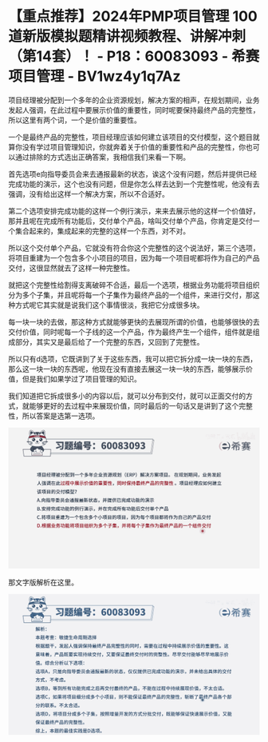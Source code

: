 # 【重点推荐】2024年PMP项目管理 100道新版模拟题精讲视频教程、讲解冲刺（第14套）！ - P18：60083093 - 希赛项目管理 - BV1wz4y1q7Az

项目经理被分配到一个多年的企业资源规划，解决方案的相声，在规划期间，业务发起人强调，在此过程中要展示价值的重要性，同时呢要保持最终产品的完整性，所以这里有两个词，一个是价值的重要性。

一个是最终产品的完整性，项目经理应该如何建立该项目的交付模型，这个题目就算你没有学过项目管理知识，你就奔着关于价值的重要性和产品的完整性，你也可以通过排除的方式选出正确答案，我相信我们来看一下啊。

首先选项e向指导委员会来去通报最新的状态，诶这个没有问题，然后并提供已经完成功能的演示，这个也没有问题，但是你怎么样去达到一个完整性呢，他没有去强调，没有给出这样一个解决方案，所以不合适好。

第二个选项安排完成功能的这样一个例行演示，来来去展示他的这样一个价值好，那并且呢在完成所有功能后，交付单个产品，啥叫交付单个产品，你肯定是交付一个集合起来的，集成起来的完整的这样一个东西，对不对。

所以这个交付单个产品，它就没有符合你这个完整性的这个说法好，第三个选项，将项目重建为一个包含多个小项目的项目，因为每一个项目呢都将作为自己的产品交付，这很显然就去了这样一种完整性。

就把这个完整性给割得支离破碎不合适，最后一个选项，根据业务功能将项目组织分为多个子集，并且呢将每一个子集作为最终产品的一个组件，来进行交付，那这种方式呢它其实就是说我们这个事情很淡，我把它分成很多块。

每一块一块的去做，那这种方式就能够更快的去展现所谓的价值，也能够很快的去交付价值，同时呢每一个子线的这一个产品，作为最终产生一个组件，组件就是组成部分，其实又是最后给了一个完整的东西，又回到了完整性。

所以只有d选项，它既讲到了关于这些东西，我可以把它拆分成一块一块的东西，那么这一块一块的东西呢，他现在没有直接去展这一块一块的东西，能够展示价值，但是我们如果学过了项目管理的知识。

我们知道把它拆成很多小的内容以后，就可以分布到交付，就可以正面交付的方式，就能够更好的去过程中来展现价值，同时最后的一句话又是讲到了这个完整性，所以答案是选第一选项。



![](img/4ddb32f61d91269861b029191a663921_1.png)

那文字版解析在这里。

![](img/4ddb32f61d91269861b029191a663921_3.png)